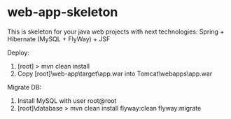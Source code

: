 web-app-skeleton
================

This is skeleton for your java web projects with next technologies: Spring + Hibernate (MySQL + FlyWay) + JSF

Deploy:
1. [root] > mvn clean install
2. Copy [root]\web-app\target\app.war into Tomcat\webapps\app.war

Migrate DB:
1. Install MySQL with user root@root
2. [root]\database > mvn clean install flyway:clean flyway:migrate